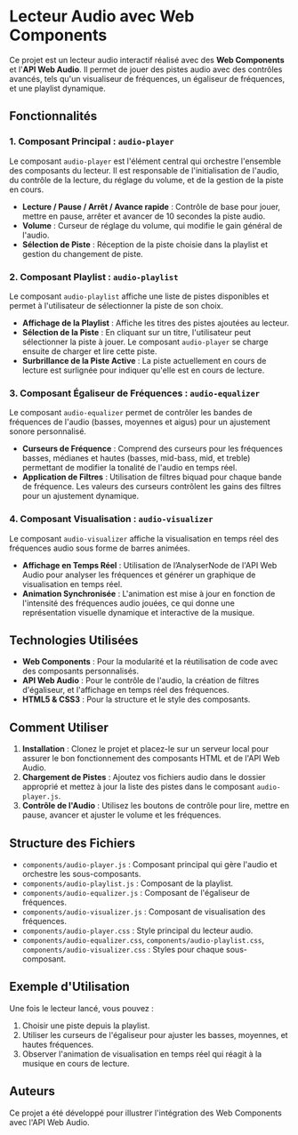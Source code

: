 # Lecteur Audio avec Web Components

Ce projet est un lecteur audio interactif réalisé avec des **Web Components** et l'**API Web Audio**. Il permet de jouer des pistes audio avec des contrôles avancés, tels qu'un visualiseur de fréquences, un égaliseur de fréquences, et une playlist dynamique.

## Fonctionnalités

### 1. Composant Principal : `audio-player`
Le composant `audio-player` est l'élément central qui orchestre l'ensemble des composants du lecteur. Il est responsable de l'initialisation de l'audio, du contrôle de la lecture, du réglage du volume, et de la gestion de la piste en cours.

- **Lecture / Pause / Arrêt / Avance rapide** : Contrôle de base pour jouer, mettre en pause, arrêter et avancer de 10 secondes la piste audio.
- **Volume** : Curseur de réglage du volume, qui modifie le gain général de l'audio.
- **Sélection de Piste** : Réception de la piste choisie dans la playlist et gestion du changement de piste.

### 2. Composant Playlist : `audio-playlist`
Le composant `audio-playlist` affiche une liste de pistes disponibles et permet à l'utilisateur de sélectionner la piste de son choix.

- **Affichage de la Playlist** : Affiche les titres des pistes ajoutées au lecteur.
- **Sélection de la Piste** : En cliquant sur un titre, l'utilisateur peut sélectionner la piste à jouer. Le composant `audio-player` se charge ensuite de charger et lire cette piste.
- **Surbrillance de la Piste Active** : La piste actuellement en cours de lecture est surlignée pour indiquer qu'elle est en cours de lecture.

### 3. Composant Égaliseur de Fréquences : `audio-equalizer`
Le composant `audio-equalizer` permet de contrôler les bandes de fréquences de l'audio (basses, moyennes et aigus) pour un ajustement sonore personnalisé.

- **Curseurs de Fréquence** : Comprend des curseurs pour les fréquences basses, médianes et hautes (basses, mid-bass, mid, et treble) permettant de modifier la tonalité de l'audio en temps réel.
- **Application de Filtres** : Utilisation de filtres biquad pour chaque bande de fréquence. Les valeurs des curseurs contrôlent les gains des filtres pour un ajustement dynamique.

### 4. Composant Visualisation : `audio-visualizer`
Le composant `audio-visualizer` affiche la visualisation en temps réel des fréquences audio sous forme de barres animées.

- **Affichage en Temps Réel** : Utilisation de l’AnalyserNode de l'API Web Audio pour analyser les fréquences et générer un graphique de visualisation en temps réel.
- **Animation Synchronisée** : L'animation est mise à jour en fonction de l'intensité des fréquences audio jouées, ce qui donne une représentation visuelle dynamique et interactive de la musique.

## Technologies Utilisées

- **Web Components** : Pour la modularité et la réutilisation de code avec des composants personnalisés.
- **API Web Audio** : Pour le contrôle de l'audio, la création de filtres d'égaliseur, et l'affichage en temps réel des fréquences.
- **HTML5 & CSS3** : Pour la structure et le style des composants.
  
## Comment Utiliser

1. **Installation** : Clonez le projet et placez-le sur un serveur local pour assurer le bon fonctionnement des composants HTML et de l'API Web Audio.
2. **Chargement de Pistes** : Ajoutez vos fichiers audio dans le dossier approprié et mettez à jour la liste des pistes dans le composant `audio-player.js`.
3. **Contrôle de l'Audio** : Utilisez les boutons de contrôle pour lire, mettre en pause, avancer et ajuster le volume et les fréquences.
  
## Structure des Fichiers

- `components/audio-player.js` : Composant principal qui gère l'audio et orchestre les sous-composants.
- `components/audio-playlist.js` : Composant de la playlist.
- `components/audio-equalizer.js` : Composant de l'égaliseur de fréquences.
- `components/audio-visualizer.js` : Composant de visualisation des fréquences.
- `components/audio-player.css` : Style principal du lecteur audio.
- `components/audio-equalizer.css`, `components/audio-playlist.css`, `components/audio-visualizer.css` : Styles pour chaque sous-composant.

## Exemple d'Utilisation

Une fois le lecteur lancé, vous pouvez :
1. Choisir une piste depuis la playlist.
2. Utiliser les curseurs de l'égaliseur pour ajuster les basses, moyennes, et hautes fréquences.
3. Observer l'animation de visualisation en temps réel qui réagit à la musique en cours de lecture.

## Auteurs

Ce projet a été développé pour illustrer l'intégration des Web Components avec l'API Web Audio.
